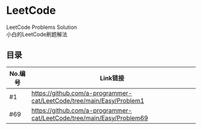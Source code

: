 # LeetCode
LeetCode Problems Solution  
小白的LeetCode刷题解法

## 目录  
| No.编号 | Link链接 |  
| --------| --------|
| #1 | https://github.com/a-programmer-cat/LeetCode/tree/main/Easy/Problem1 |
| #69 | https://github.com/a-programmer-cat/LeetCode/tree/main/Easy/Problem69 |

